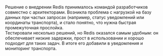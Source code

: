 Решение о внедрении Redis принималось командой разработчиков совместно с архитекторами. Возникла проблема с нагрузкой на базу данных при частых запросах (например, статус уведомлений или координаты транспорта), и стало понятно, что нужна быстрая промежуточная прослойка.  
Тестировали несколько решений, но Redis оказался самым удобным: он обеспечивает низкие задержки, прост в использовании и хорошо подходит для таких задач. В итоге его добавили в уведомления и мониторинг транспорта.